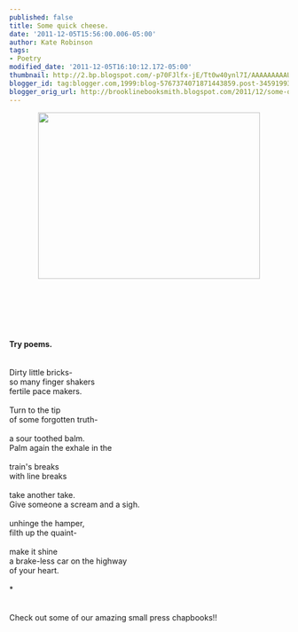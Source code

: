 ```yaml
---
published: false
title: Some quick cheese.
date: '2011-12-05T15:56:00.006-05:00'
author: Kate Robinson
tags:
- Poetry
modified_date: '2011-12-05T16:10:12.172-05:00'
thumbnail: http://2.bp.blogspot.com/-p70FJlfx-jE/Tt0w40ynl7I/AAAAAAAAAU4/eSiSqgRg1qo/s72-c/grace2.jpg
blogger_id: tag:blogger.com,1999:blog-5767374071871443859.post-3459199309482587340
blogger_orig_url: http://brooklinebooksmith.blogspot.com/2011/12/some-quick-cheese.html
---
```


<a href="http://2.bp.blogspot.com/-p70FJlfx-jE/Tt0w40ynl7I/AAAAAAAAAU4/eSiSqgRg1qo/s1600/grace2.jpg"><img style="TEXT-ALIGN: center; MARGIN: 0px auto 10px; WIDTH: 400px; DISPLAY: block; HEIGHT: 300px; CURSOR: hand" id="BLOGGER_PHOTO_ID_5682752057613195186" border="0" alt="" src="http://2.bp.blogspot.com/-p70FJlfx-jE/Tt0w40ynl7I/AAAAAAAAAU4/eSiSqgRg1qo/s400/grace2.jpg" /></a><br /><br /><div></div><br /><br /><br /><strong>Try poems.</strong><br /><br /><br />Dirty little bricks-<br />so many finger shakers<br />fertile pace makers.<br /><br />Turn to the tip<br />of some forgotten truth-<br /><br />a sour toothed balm.<br />Palm again the exhale in the<br /><br />train's breaks<br />with line breaks<br /><br />take another take. <br />Give someone a scream and a sigh.<br /><br />unhinge the hamper,<br />filth up the quaint-<br /><br />make it shine <br />a brake-less car on the highway<br />of your heart.<br /><br />*<br /><br /><br />Check out some of our amazing small press chapbooks!!